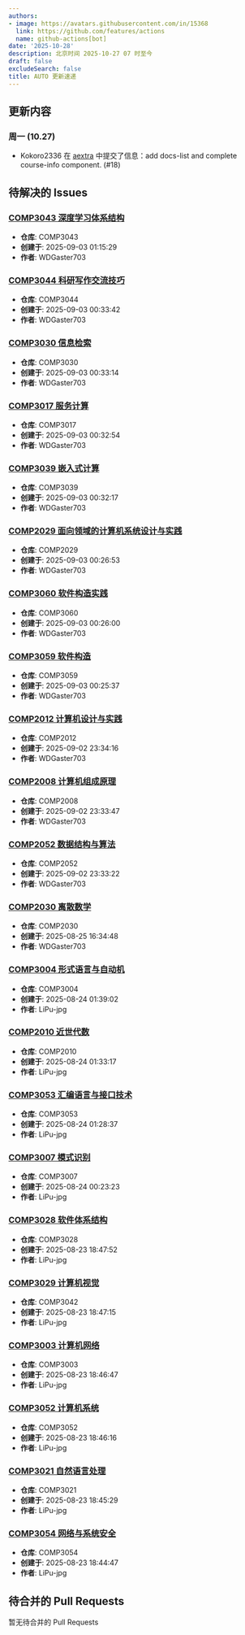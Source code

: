 ```yaml
---
authors:
- image: https://avatars.githubusercontent.com/in/15368
  link: https://github.com/features/actions
  name: github-actions[bot]
date: '2025-10-28'
description: 北京时间 2025-10-27 07 时至今
draft: false
excludeSearch: false
title: AUTO 更新速递
---
```


## 更新内容

### 周一 (10.27)

- Kokoro2336 在 [aextra](https://github.com/HITSZ-OpenAuto/aextra) 中提交了信息：add docs-list and complete course-info component. (#18)

## 待解决的 Issues

### [COMP3043 深度学习体系结构](https://github.com/HITSZ-OpenAuto/COMP3043/issues/1)

- **仓库**: COMP3043
- **创建于**: 2025-09-03 01:15:29
- **作者**: WDGaster703

### [COMP3044 科研写作交流技巧](https://github.com/HITSZ-OpenAuto/COMP3044/issues/3)

- **仓库**: COMP3044
- **创建于**: 2025-09-03 00:33:42
- **作者**: WDGaster703

### [COMP3030 信息检索](https://github.com/HITSZ-OpenAuto/COMP3030/issues/3)

- **仓库**: COMP3030
- **创建于**: 2025-09-03 00:33:14
- **作者**: WDGaster703

### [COMP3017 服务计算](https://github.com/HITSZ-OpenAuto/COMP3017/issues/4)

- **仓库**: COMP3017
- **创建于**: 2025-09-03 00:32:54
- **作者**: WDGaster703

### [COMP3039 嵌入式计算](https://github.com/HITSZ-OpenAuto/COMP3039/issues/3)

- **仓库**: COMP3039
- **创建于**: 2025-09-03 00:32:17
- **作者**: WDGaster703

### [COMP2029 面向领域的计算机系统设计与实践](https://github.com/HITSZ-OpenAuto/COMP2029/issues/3)

- **仓库**: COMP2029
- **创建于**: 2025-09-03 00:26:53
- **作者**: WDGaster703

### [COMP3060 软件构造实践](https://github.com/HITSZ-OpenAuto/COMP3060/issues/3)

- **仓库**: COMP3060
- **创建于**: 2025-09-03 00:26:00
- **作者**: WDGaster703

### [COMP3059 软件构造](https://github.com/HITSZ-OpenAuto/COMP3059/issues/3)

- **仓库**: COMP3059
- **创建于**: 2025-09-03 00:25:37
- **作者**: WDGaster703

### [COMP2012 计算机设计与实践](https://github.com/HITSZ-OpenAuto/COMP2012/issues/4)

- **仓库**: COMP2012
- **创建于**: 2025-09-02 23:34:16
- **作者**: WDGaster703

### [COMP2008 计算机组成原理](https://github.com/HITSZ-OpenAuto/COMP2008/issues/3)

- **仓库**: COMP2008
- **创建于**: 2025-09-02 23:33:47
- **作者**: WDGaster703

### [COMP2052 数据结构与算法](https://github.com/HITSZ-OpenAuto/COMP2052/issues/3)

- **仓库**: COMP2052
- **创建于**: 2025-09-02 23:33:22
- **作者**: WDGaster703

### [COMP2030 离散数学](https://github.com/HITSZ-OpenAuto/COMP2030/issues/1)

- **仓库**: COMP2030
- **创建于**: 2025-08-25 16:34:48
- **作者**: WDGaster703

### [COMP3004 形式语言与自动机](https://github.com/HITSZ-OpenAuto/COMP3004/issues/1)

- **仓库**: COMP3004
- **创建于**: 2025-08-24 01:39:02
- **作者**: LiPu-jpg

### [COMP2010 近世代数](https://github.com/HITSZ-OpenAuto/COMP2010/issues/1)

- **仓库**: COMP2010
- **创建于**: 2025-08-24 01:33:17
- **作者**: LiPu-jpg

### [COMP3053 汇编语言与接口技术](https://github.com/HITSZ-OpenAuto/COMP3053/issues/1)

- **仓库**: COMP3053
- **创建于**: 2025-08-24 01:28:37
- **作者**: LiPu-jpg

### [COMP3007 模式识别](https://github.com/HITSZ-OpenAuto/COMP3007/issues/2)

- **仓库**: COMP3007
- **创建于**: 2025-08-24 00:23:23
- **作者**: LiPu-jpg

### [COMP3028 软件体系结构](https://github.com/HITSZ-OpenAuto/COMP3028/issues/1)

- **仓库**: COMP3028
- **创建于**: 2025-08-23 18:47:52
- **作者**: LiPu-jpg

### [COMP3029 计算机视觉](https://github.com/HITSZ-OpenAuto/COMP3042/issues/3)

- **仓库**: COMP3042
- **创建于**: 2025-08-23 18:47:15
- **作者**: LiPu-jpg

### [COMP3003 计算机网络](https://github.com/HITSZ-OpenAuto/COMP3003/issues/1)

- **仓库**: COMP3003
- **创建于**: 2025-08-23 18:46:47
- **作者**: LiPu-jpg

### [COMP3052 计算机系统](https://github.com/HITSZ-OpenAuto/COMP3052/issues/1)

- **仓库**: COMP3052
- **创建于**: 2025-08-23 18:46:16
- **作者**: LiPu-jpg

### [COMP3021 自然语言处理](https://github.com/HITSZ-OpenAuto/COMP3021/issues/1)

- **仓库**: COMP3021
- **创建于**: 2025-08-23 18:45:29
- **作者**: LiPu-jpg

### [COMP3054 网络与系统安全](https://github.com/HITSZ-OpenAuto/COMP3054/issues/1)

- **仓库**: COMP3054
- **创建于**: 2025-08-23 18:44:47
- **作者**: LiPu-jpg

## 待合并的 Pull Requests

暂无待合并的 Pull Requests


